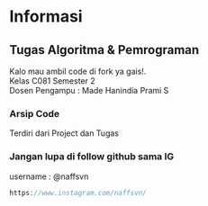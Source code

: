 # Informasi
## Tugas Algoritma & Pemrograman 
Kalo mau ambil code di fork ya gais!.
<br>
Kelas C081 Semester 2
<br>
Dosen Pengampu : Made Hanindia Prami S
<br>
### Arsip Code
Terdiri dari Project dan Tugas

### Jangan lupa di follow github sama IG
username : @naffsvn
<br>
```javascript
https://www.instagram.com/naffsvn/
```
